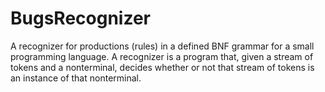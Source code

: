 # BugsRecognizer
A recognizer for productions (rules) in a defined BNF grammar for a small programming language. A recognizer is a program that, given a stream of tokens and a nonterminal, decides whether or not that stream of tokens is an instance of that nonterminal. 
